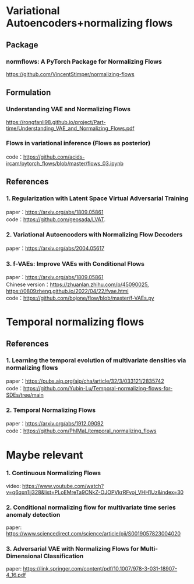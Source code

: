 # Variational Autoencoders+normalizing flows
## Package
### normflows: A PyTorch Package for Normalizing Flows
https://github.com/VincentStimper/normalizing-flows

## Formulation
### Understanding VAE and Normalizing Flows 
https://rongfanli98.github.io/project/Part-time/Understanding_VAE_and_Normalizing_Flows.pdf 
### Flows in variational inference (Flows as posterior)
code：https://github.com/acids-ircam/pytorch_flows/blob/master/flows_03.ipynb

## References 
### 1. Regularization with Latent Space Virtual Adversarial Training
paper：https://arxiv.org/abs/1809.05861
 <br />code：https://github.com/geosada/LVAT.

### 2. Variational Autoencoders with Normalizing Flow Decoders
paper：https://arxiv.org/abs/2004.05617

### 3. f-VAEs: Improve VAEs with Conditional Flows
paper：https://arxiv.org/abs/1809.05861
 <br />Chinese version：https://zhuanlan.zhihu.com/p/45090025, https://0809zheng.github.io/2022/04/22/fvae.html
 <br />code：https://github.com/bojone/flow/blob/master/f-VAEs.py 


# Temporal normalizing flows
## References 
### 1. Learning the temporal evolution of multivariate densities via normalizing flows
paper：https://pubs.aip.org/aip/cha/article/32/3/033121/2835742
 <br />code：https://github.com/Yubin-Lu/Temporal-normalizing-flows-for-SDEs/tree/main

### 2. Temporal Normalizing Flows
paper：https://arxiv.org/abs/1912.09092
 <br />code：https://github.com/PhIMaL/temporal_normalizing_flows


# Maybe relevant
### 1. Continuous Normalizing Flows
video: https://www.youtube.com/watch?v=q6qxn1ij328&list=PLoEMreTa9CNkZ-OJOPVkrRFvoj_VHH1Uz&index=30

### 2. Conditional normalizing flow for multivariate time series anomaly detection
paper: https://www.sciencedirect.com/science/article/pii/S0019057823004020

### 3. Adversarial VAE with Normalizing Flows for Multi-Dimensional Classification
paper: https://link.springer.com/content/pdf/10.1007/978-3-031-18907-4_16.pdf
